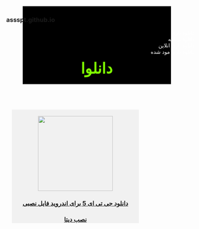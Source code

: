 ### assspt.github.io
<meta name="viewport" content="width=device-width, initial-scale=1">

<html>
<head>
<title></title>
</head>


<div style="color:#fff; text-align: right;">
<li style="display: inline;">
<a href="#" style="color:#fff; text-decoration:none;">
دانلود بازی  
</a>
</li>
<li style="display: inline;">
<br>
<a href="#" style="color:#fff; text-decoration:none;">
دانلود برنامه
</a>
</li>
<li style="display: inline;">
<br>
<a href="#" style="color:#fff; text-decoration:none;">
دانلود بازی انلاین 
</a>

</li>
<br>
<li style="display: inline;">

<a href="#" style="color:#fff; text-decoration:none;">
دانلود  بازی مود شده
</a>
</li>
<center>
<div style="background-color:#000; color:#7FFF00; margin-top:-130px; width:397px; margin-left:-20px; height:208px; -webkit-touch-callout: none;     -webkit-user-select: none;  -moz-user-select: none;  -ms-user-select: none;user-select: none;" >
<br>
<br>
<br>
<br>
<br>
<h1 style="font-size:40px; ">دانلوا</h1>
</div>
<div>

</div>
</center>
<div style="-webkit-touch-callout: none;     -webkit-user-select: none;  -moz-user-select: none;  -ms-user-select: none;user-select: none; ">
<br>
<br>
<br>
<br>
</div>
<div style="background-color:#fff; color:#000; margin-left:-8px; width:390px;">

<a href="https://assspt.github.io">
  
   

</a>

</div>





</div>
<div style="background-color:#F1F1F1; width:340px; margin-left:15px;">
<center>
<br>
<img width="200" height="200" src="https://user-images.githubusercontent.com/77159072/128640915-f719e32e-01b4-4238-af33-f4f1b80a4698.jpg ">


<a href="https://dl.tinroid.ir/game/gta5/GTA-San-Andreas-v2.00-tinroid.ir.ir.apk">
<h3>دانلود جی تی ای 5 برای اندروید فایل نصبی</h3>
</a>
<a href="https://dl.tinroid.ir/game/gta5/GTA-San-Andreas-v2.00-Data-tinroid.ir.zip">
<h3> نصب دیتا</h3>
</a>

